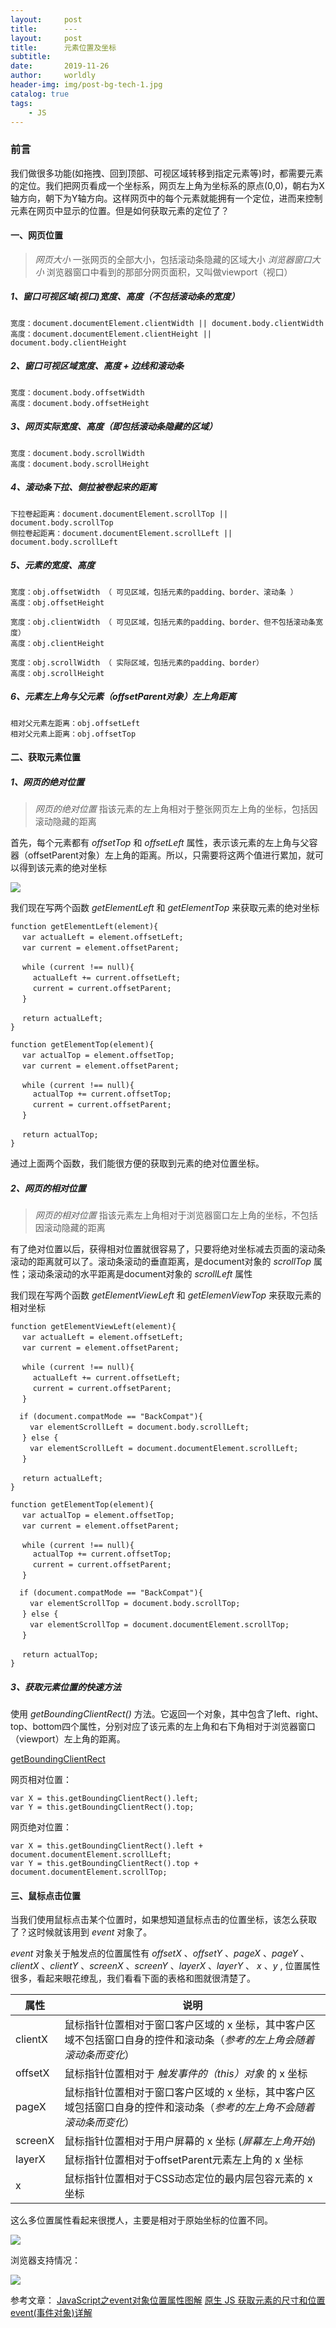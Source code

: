 ```yaml
---
layout:     post
title:      ---
layout:     post
title:      元素位置及坐标
subtitle:   
date:       2019-11-26
author:     worldly
header-img: img/post-bg-tech-1.jpg
catalog: true
tags:
    - JS
---
```


### 前言
我们做很多功能(如拖拽、回到顶部、可视区域转移到指定元素等)时，都需要元素的定位。我们把网页看成一个坐标系，网页左上角为坐标系的原点(0,0)，朝右为X轴方向，朝下为Y轴方向。这样网页中的每个元素就能拥有一个定位，进而来控制元素在网页中显示的位置。但是如何获取元素的定位了？

#### 一、网页位置
> *网页大小* 一张网页的全部大小，包括滚动条隐藏的区域大小
> *浏览器窗口大小* 浏览器窗口中看到的那部分网页面积，又叫做viewport（视口）

##### 1、窗口可视区域(视口)宽度、高度（不包括滚动条的宽度）

```
宽度：document.documentElement.clientWidth || document.body.clientWidth
高度：document.documentElement.clientHeight || document.body.clientHeight
```

##### 2、窗口可视区域宽度、高度 + 边线和滚动条

```
宽度：document.body.offsetWidth
高度：document.body.offsetHeight
```

##### 3、网页实际宽度、高度（即包括滚动条隐藏的区域）

```
宽度：document.body.scrollWidth
高度：document.body.scrollHeight
```

##### 4、滚动条下拉、侧拉被卷起来的距离

```
下拉卷起距离：document.documentElement.scrollTop || document.body.scrollTop
侧拉卷起距离：document.documentElement.scrollLeft || document.body.scrollLeft
```

##### 5、元素的宽度、高度

```
宽度：obj.offsetWidth （ 可见区域，包括元素的padding、border、滚动条 ）
高度：obj.offsetHeight

宽度：obj.clientWidth （ 可见区域，包括元素的padding、border、但不包括滚动条宽度）
高度：obj.clientHeight

宽度：obj.scrollWidth （ 实际区域，包括元素的padding、border）
高度：obj.scrollHeight
```

##### 6、元素左上角与父元素（offsetParent对象）左上角距离

```
相对父元素左距离：obj.offsetLeft
相对父元素上距离：obj.offsetTop
```

#### 二、获取元素位置

##### 1、网页的绝对位置

> *网页的绝对位置* 指该元素的左上角相对于整张网页左上角的坐标，包括因滚动隐藏的距离

首先，每个元素都有 *offsetTop* 和 *offsetLeft* 属性，表示该元素的左上角与父容器（offsetParent对象）左上角的距离。所以，只需要将这两个值进行累加，就可以得到该元素的绝对坐标

![](http://dev.fenzhitech.com/res/374b6749d16c0af04086aba308b6c232.png)

我们现在写两个函数 *getElementLeft* 和 *getElementTop* 来获取元素的绝对坐标

```
function getElementLeft(element){
　 var actualLeft = element.offsetLeft;
　 var current = element.offsetParent;

　 while (current !== null){
　　　actualLeft += current.offsetLeft;
　　　current = current.offsetParent;
　 }

　 return actualLeft;
}

function getElementTop(element){
　 var actualTop = element.offsetTop;
　 var current = element.offsetParent;

　 while (current !== null){
     actualTop += current.offsetTop;
　　　current = current.offsetParent;
　 }

　 return actualTop;
}

```

通过上面两个函数，我们能很方便的获取到元素的绝对位置坐标。

##### 2、网页的相对位置

> *网页的相对位置* 指该元素左上角相对于浏览器窗口左上角的坐标，不包括因滚动隐藏的距离

有了绝对位置以后，获得相对位置就很容易了，只要将绝对坐标减去页面的滚动条滚动的距离就可以了。滚动条滚动的垂直距离，是document对象的 *scrollTop* 属性；滚动条滚动的水平距离是document对象的 *scrollLeft* 属性

我们现在写两个函数 *getElementViewLeft* 和 *getElemenViewTop* 来获取元素的相对坐标

```
function getElementViewLeft(element){
　 var actualLeft = element.offsetLeft;
　 var current = element.offsetParent;

　 while (current !== null){
　　　actualLeft += current.offsetLeft;
　　　current = current.offsetParent;
　 }

  if (document.compatMode == "BackCompat"){
　　 var elementScrollLeft = document.body.scrollLeft;
　 } else {
　　 var elementScrollLeft = document.documentElement.scrollLeft;
　 }

　 return actualLeft;
}

function getElementTop(element){
　 var actualTop = element.offsetTop;
　 var current = element.offsetParent;

　 while (current !== null){
     actualTop += current.offsetTop;
　　　current = current.offsetParent;
　 }

  if (document.compatMode == "BackCompat"){
　　 var elementScrollTop = document.body.scrollTop;
　 } else {
　　 var elementScrollTop = document.documentElement.scrollTop;
　 }

　 return actualTop;
}

```

##### 3、获取元素位置的快速方法

使用 *getBoundingClientRect()* 方法。它返回一个对象，其中包含了left、right、top、bottom四个属性，分别对应了该元素的左上角和右下角相对于浏览器窗口（viewport）左上角的距离。

[getBoundingClientRect](https://developer.mozilla.org/zh-CN/docs/Web/API/Element/getBoundingClientRect)

网页相对位置：

```
var X = this.getBoundingClientRect().left;
var Y = this.getBoundingClientRect().top;
```

网页绝对位置：

```
var X = this.getBoundingClientRect().left + document.documentElement.scrollLeft;
var Y = this.getBoundingClientRect().top + document.documentElement.scrollTop;
```

#### 三、鼠标点击位置

当我们使用鼠标点击某个位置时，如果想知道鼠标点击的位置坐标，该怎么获取了？这时候就该用到 *event* 对象了。  

*event* 对象关于触发点的位置属性有 *offsetX* 、*offsetY* 、*pageX* 、*pageY* 、*clientX* 、*clientY* 、*screenX* 、*screenY* 、*layerX* 、*layerY* 、 *x* 、*y* , 位置属性很多，看起来眼花缭乱，我们看看下面的表格和图就很清楚了。

属性         | 说明
----------- | -----------------
clientX     | 鼠标指针位置相对于窗口客户区域的 x 坐标，其中客户区域不包括窗口自身的控件和滚动条（*参考的左上角会随着滚动条而变化*）    
offsetX     | 鼠标指针位置相对于 *触发事件的（this）对象* 的 x 坐标
pageX       | 鼠标指针位置相对于窗口客户区域的 x 坐标，其中客户区域包括窗口自身的控件和滚动条（*参考的左上角不会随着滚动条而变化*）
screenX     | 鼠标指针位置相对于用户屏幕的 x 坐标 (*屏幕左上角开始*)
layerX      | 鼠标指针位置相对于offsetParent元素左上角的 x 坐标
x           | 鼠标指针位置相对于CSS动态定位的最内层包容元素的 x 坐标

这么多位置属性看起来很搅人，主要是相对于原始坐标的位置不同。

![](http://dev.fenzhitech.com/res/6b13800627becb1cfa01a4c52c759acf.jpeg)

浏览器支持情况：

![](http://dev.fenzhitech.com/res/64310121356b226dada6f5815b714d7b.png)


参考文章：
[JavaScript之event对象位置属性图解](https://www.jianshu.com/p/bc24c8bd6914)
[原生 JS 获取元素的尺寸和位置](https://segmentfault.com/a/1190000007687940)
[event(事件对象)详解](https://www.cnblogs.com/websmile/p/8807334.html)
